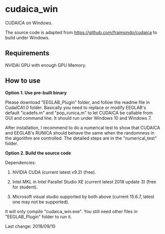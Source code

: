 # cudaica_win
CUDAICA on Windows.

The source code is adapted from <https://github.com/fraimondo/cudaica> to build under Windows.

## Requirements
NVIDAI GPU with enough GPU Memory.

## How to use

**Option 1. Use pre-built binary**

Please download "EEGLAB_Plugin" folder, and follow the readme file in CudaICA1.0 folder. Basically you need to replace or modify EEGLAB's default "icadefs.m" and "pop_runica,m" to let CUDAICA be callable from GUI and command line. It should run under Windows 10 and Windows 7.

After installation, I recommend to do a numerical test to show that CUDAICA and EEGLAB's RUNICA should behave the same when the randomness in the algorithm are controlled. The detailed steps are in the "numerical_test" folder.


**Option 2. Build the source code**

Dependencies:

1. NVIDIA CUDA (current latest v9.2) (free).

2. Intel MKL in Intel Parallel Studio XE (current latest 2018 update 3) (free for student).

3. Microsoft visual studio supported by both above (current 15.6.7, latest one may not be supported).

It will only compile "cudaica_win.exe". You still need other files in "EEGLAB_Plugin" folder to run it.

Last change: 2018/09/10
